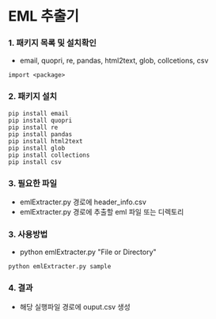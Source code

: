 # EML 추출기

### 1. 패키지 목록 및 설치확인
- email, quopri, re, pandas, html2text, glob, collcetions, csv
```
import <package>
```

### 2. 패키지 설치
```
pip install email
pip install quopri
pip install re
pip install pandas
pip install html2text
pip install glob
pip install collections
pip install csv
```

### 3. 필요한 파일 
- emlExtracter.py 경로에 header_info.csv
- emlExtracter.py 경로에 추출할 eml 파일 또는 디렉토리

### 3. 사용방법
- python emlExtracter.py "File or Directory"
```
python emlExtracter.py sample
```

### 4. 결과
- 해당 실행파일 경로에 ouput.csv 생성
